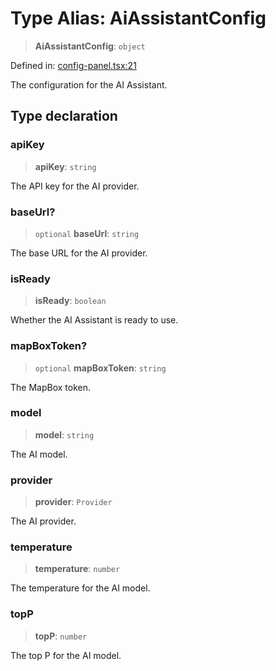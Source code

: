 # Type Alias: AiAssistantConfig

> **AiAssistantConfig**: `object`

Defined in: [config-panel.tsx:21](https://github.com/GeoDaCenter/openassistant/blob/bc4037be52d89829440fcc4aaa1010be73719d16/packages/ui/src/components/config-panel.tsx#L21)

The configuration for the AI Assistant.

## Type declaration

### apiKey

> **apiKey**: `string`

The API key for the AI provider.

### baseUrl?

> `optional` **baseUrl**: `string`

The base URL for the AI provider.

### isReady

> **isReady**: `boolean`

Whether the AI Assistant is ready to use.

### mapBoxToken?

> `optional` **mapBoxToken**: `string`

The MapBox token.

### model

> **model**: `string`

The AI model.

### provider

> **provider**: `Provider`

The AI provider.

### temperature

> **temperature**: `number`

The temperature for the AI model.

### topP

> **topP**: `number`

The top P for the AI model.
